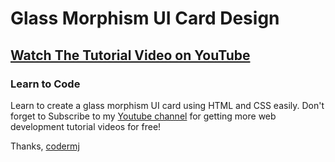 # Glass Morphism UI Card Design
## [Watch The Tutorial Video on YouTube]()
### Learn to Code

Learn to create a glass morphism UI card using HTML and CSS easily. Don't forget to Subscribe to my [Youtube channel](https://www.youtube.com/c/codermj) for getting more web development tutorial videos for free!

Thanks,
[codermj](https://twitter.com/mjshofy)
